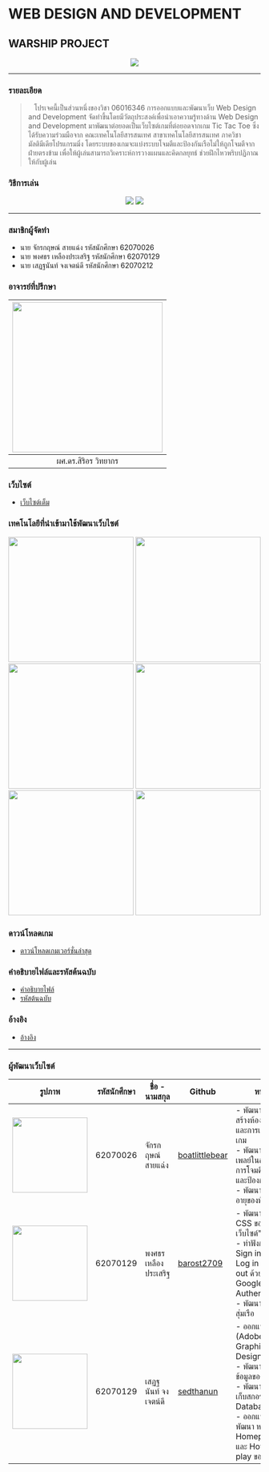 # WEB DESIGN AND DEVELOPMENT
## WARSHIP PROJECT

<p align="center">
  <img src="https://cdn.discordapp.com/attachments/946408815119699998/971025532911222794/unknown.png">
</p>

<hr>

### รายละเอียด

> &nbsp;&nbsp;&nbsp;โปรเจคนี้เป็นส่วนหนึ่งของวิชา 06016346 การออกแบบและพัฒนาเว็บ Web Design and Development จัดทำขึ้นโดยมีวัตถุประสงค์เพื่อนำเอาความรู้ทางด้าน Web Design and Development มาพัฒนาต่อยอดเป็นเว็บไซต์เกมที่ต่อยอดจากเกม Tic Tac Toe ซึ่งได้รับความร่วมมือจาก คณะเทคโนโลยีสารสนเทศ สาขาเทคโนโลยีสารสนเทศ ภาควิชามัลติมีเดียโปรแกรมมิ่ง โดยระบบของเกมจะแบ่งระบบโจมตีและป้องกันเรือไม่ให้ถูกโจมตีจากฝ่ายตรงข้าม เพื่อให้ผู้เล่นสามารถวิเคราะห์การวางแผนและคิดกลยุทธ์ ช่วยฝึกไหวพริบปฏิภาณให้กับผู้เล่น

### วิธีการเล่น 

<p align="center">
  <img src="https://cdn.discordapp.com/attachments/946408815119699998/971066896797536337/Howtoplay4Artboard-1.png">
  <img src="https://cdn.discordapp.com/attachments/946408815119699998/971066897040834621/Howtoplay4Artboard-2.png">
</p>

<hr>

### สมาชิกผู้จัดทำ

- นาย จักรกฤษณ์ สายแฉ่ง รหัสนักศึกษา 62070026
- นาย พงศธร เหลืองประเสริฐ รหัสนักศึกษา 62070129
- นาย เสฏฐนันท์ จงเจตน์ดี รหัสนักศึกษา 62070212

### อาจารย์ที่ปรึกษา

| <img src="https://www.it.kmitl.ac.th/wp-content/uploads/2018/03/Sirion.jpg" width="300px" height="300px"> | 
|:-:|
|ผศ.ดร.สิริอร วิทยากร|

### เว็บไซต์

- [เว็บไซต์เต็ม]()

### เทคโนโลยีที่นำเข้ามาใช้พัฒนาเว็บไซต์

<p align="center">
  <img src="https://cdn.discordapp.com/attachments/946408815119699998/971863545379713134/course_6020_image.png" width="250px" height="250px">
  <img src="https://cdn.discordapp.com/attachments/946408815119699998/971864101703802970/bootstrap-logo-vector.png" width="250px" height="250px">
  <img src="https://cdn.discordapp.com/attachments/946408815119699998/971864773576757358/firebase_logo_shot.png" width="250px" height="250px">
  <img src="https://cdn.discordapp.com/attachments/946408815119699998/971864773354483723/nodejs_logo_banner_01-600x314-1.png" width="250px" height="250px">
  <img src="https://cdn.discordapp.com/attachments/946408815119699998/971864773111185418/0_L3Spf8jWYvDlbgw-.png" width="250px" height="250px">
  <img src="https://cdn.discordapp.com/attachments/946408815119699998/971864455778557952/images.png" width="250px" height="250px">
</p>

### ดาวน์โหลดเกม

- [ดาวน์โหลดเกมเวอร์ชั่นล่าสุด]()

### คำอธิบายไฟล์และรหัสต้นฉบับ
- [คำอธิบายไฟล์]()
- [รหัสต้นฉบับ]()

### อ้างอิง
- [อ้างอิง]()

<hr>

### ผู้พัฒนาเว็บไซต์

|รูปภาพ|รหัสนักศึกษา| ชื่อ - นามสกุล | Github | หน้าที่ | หมายเหตุ |
|--|--|--|--|--|--|
| <img src="https://cdn.discordapp.com/attachments/946408815119699998/971869360782192690/unknown.png" width="150px" height="150px"> | 62070026 | จักรกฤษณ์ สายแฉ่ง | [boatlittlebear](https://github.com/boatlittlebear) | - พัฒนาระบบการสร้างห้องของเกม<br />และการเข้าห้องของเกม<br /> - พัฒนาระบบเกมเพลย์ในส่วนของการโจมตี<br />และป้องกัน<br /> - พัฒนาระบบหมดอายุของห้อง | - |
| <img src="https://cdn.discordapp.com/attachments/946408815119699998/971869291232264202/unknown.png" width="150px" height="150px"> | 62070129 | พงศธร เหลืองประเสริฐ | [barost2709](https://github.com/barost2709) | - พัฒนาในส่วน CSS ของเว็บไซต์" <br /> - ทำฟังก์ชั่น Sign in / <br />Log in / Log out ด้วย Google Authentication<br /> - พัฒนาระบบการสุ่มเรือ | - |
| <img src="https://cdn.discordapp.com/attachments/946408815119699998/971869195182682152/unknown.png" width="150px" height="150px"> | 62070129 | เสฏฐนันท์ จงเจตน์ดี | [sedthanun](https://github.com/sedthanun) | - ออกแบบ UI (Adobe XD) /<br /> Graphic Design <br /> - พัฒนาระบบฐานข้อมูลของเว็บไซต์<br /> - พัฒนาระบบการเก็บสกอร์เข้าใน Database<br /> - ออกแบบและพัฒนา หน้า Homepage <br />และ How to play ของเกม | - |


